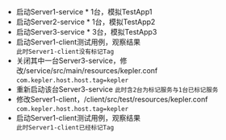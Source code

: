 + 启动Server1-service * 1台，模拟TestApp1    
+ 启动Server2-service * 1台，模拟TestApp2    
+ 启动Server3-service * 3台，模拟TestApp3  
+ 启动Server1-client测试用例，观察结果  
`此时Server1-client没有标记Tag`    
+ 关闭其中一台Server3-service，修改/service/src/main/resources/kepler.conf  
	`com.kepler.host.host.tag=kepler`  
+ 重新启动该台Server3-service
`此时含2台为标记服务与1台已标记服务`  
+ 修改Server1-client，/client/src/test/resources/kepler.conf  
	`com.kepler.host.host.tag=kepler`
+ 启动Server1-client测试用例，观察结果   
`此时Server1-client已经标记Tag`  

